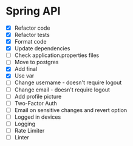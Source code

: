 # Spring API
- [x] Refactor code
- [x] Refactor tests
- [x] Format code
- [x] Update dependencies
- [ ] Check application.properties files
- [ ] Move to postgres
- [x] Add final
- [x] Use var
- [ ] Change username - doesn't require logout
- [ ] Change email - doesn't require logout
- [ ] Add profile picture  
- [ ] Two-Factor Auth
- [ ] Email on sensitive changes and revert option
- [ ] Logged in devices
- [ ] Logging
- [ ] Rate Limiter
- [ ] Linter
